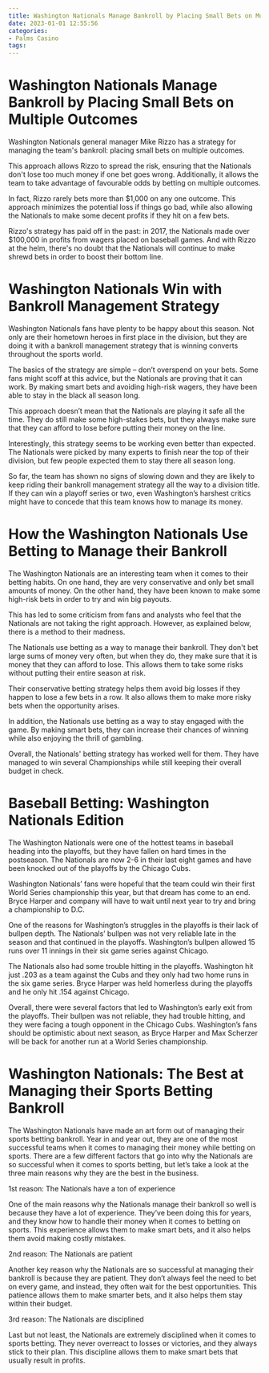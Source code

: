 ```yaml
---
title: Washington Nationals Manage Bankroll by Placing Small Bets on Multiple Outcomes
date: 2023-01-01 12:55:56
categories:
- Palms Casino
tags:
---
```



#  Washington Nationals Manage Bankroll by Placing Small Bets on Multiple Outcomes

Washington Nationals general manager Mike Rizzo has a strategy for managing the team's bankroll: placing small bets on multiple outcomes.

This approach allows Rizzo to spread the risk, ensuring that the Nationals don't lose too much money if one bet goes wrong. Additionally, it allows the team to take advantage of favourable odds by betting on multiple outcomes.

In fact, Rizzo rarely bets more than $1,000 on any one outcome. This approach minimizes the potential loss if things go bad, while also allowing the Nationals to make some decent profits if they hit on a few bets.

Rizzo's strategy has paid off in the past: in 2017, the Nationals made over $100,000 in profits from wagers placed on baseball games. And with Rizzo at the helm, there's no doubt that the Nationals will continue to make shrewd bets in order to boost their bottom line.

#  Washington Nationals Win with Bankroll Management Strategy

Washington Nationals fans have plenty to be happy about this season. Not only are their hometown heroes in first place in the division, but they are doing it with a bankroll management strategy that is winning converts throughout the sports world.

The basics of the strategy are simple – don’t overspend on your bets. Some fans might scoff at this advice, but the Nationals are proving that it can work. By making smart bets and avoiding high-risk wagers, they have been able to stay in the black all season long.

This approach doesn’t mean that the Nationals are playing it safe all the time. They do still make some high-stakes bets, but they always make sure that they can afford to lose before putting their money on the line.

Interestingly, this strategy seems to be working even better than expected. The Nationals were picked by many experts to finish near the top of their division, but few people expected them to stay there all season long.

So far, the team has shown no signs of slowing down and they are likely to keep riding their bankroll management strategy all the way to a division title. If they can win a playoff series or two, even Washington’s harshest critics might have to concede that this team knows how to manage its money.

#  How the Washington Nationals Use Betting to Manage their Bankroll

The Washington Nationals are an interesting team when it comes to their betting habits. On one hand, they are very conservative and only bet small amounts of money. On the other hand, they have been known to make some high-risk bets in order to try and win big payouts.

This has led to some criticism from fans and analysts who feel that the Nationals are not taking the right approach. However, as explained below, there is a method to their madness.

The Nationals use betting as a way to manage their bankroll. They don't bet large sums of money very often, but when they do, they make sure that it is money that they can afford to lose. This allows them to take some risks without putting their entire season at risk.

Their conservative betting strategy helps them avoid big losses if they happen to lose a few bets in a row. It also allows them to make more risky bets when the opportunity arises.

In addition, the Nationals use betting as a way to stay engaged with the game. By making smart bets, they can increase their chances of winning while also enjoying the thrill of gambling.

Overall, the Nationals' betting strategy has worked well for them. They have managed to win several Championships while still keeping their overall budget in check.

#  Baseball Betting: Washington Nationals Edition 

The Washington Nationals were one of the hottest teams in baseball heading into the playoffs, but they have fallen on hard times in the postseason. The Nationals are now 2-6 in their last eight games and have been knocked out of the playoffs by the Chicago Cubs.

Washington Nationals’ fans were hopeful that the team could win their first World Series championship this year, but that dream has come to an end. Bryce Harper and company will have to wait until next year to try and bring a championship to D.C.

One of the reasons for Washington’s struggles in the playoffs is their lack of bullpen depth. The Nationals’ bullpen was not very reliable late in the season and that continued in the playoffs. Washington’s bullpen allowed 15 runs over 11 innings in their six game series against Chicago.

The Nationals also had some trouble hitting in the playoffs. Washington hit just .203 as a team against the Cubs and they only had two home runs in the six game series. Bryce Harper was held homerless during the playoffs and he only hit .154 against Chicago.

Overall, there were several factors that led to Washington’s early exit from the playoffs. Their bullpen was not reliable, they had trouble hitting, and they were facing a tough opponent in the Chicago Cubs. Washington’s fans should be optimistic about next season, as Bryce Harper and Max Scherzer will be back for another run at a World Series championship.

#  Washington Nationals: The Best at Managing their Sports Betting Bankroll

The Washington Nationals have made an art form out of managing their sports betting bankroll. Year in and year out, they are one of the most successful teams when it comes to managing their money while betting on sports. There are a few different factors that go into why the Nationals are so successful when it comes to sports betting, but let’s take a look at the three main reasons why they are the best in the business.

1st reason: The Nationals have a ton of experience

One of the main reasons why the Nationals manage their bankroll so well is because they have a lot of experience. They’ve been doing this for years, and they know how to handle their money when it comes to betting on sports. This experience allows them to make smart bets, and it also helps them avoid making costly mistakes.

2nd reason: The Nationals are patient

Another key reason why the Nationals are so successful at managing their bankroll is because they are patient. They don’t always feel the need to bet on every game, and instead, they often wait for the best opportunities. This patience allows them to make smarter bets, and it also helps them stay within their budget.

3rd reason: The Nationals are disciplined

Last but not least, the Nationals are extremely disciplined when it comes to sports betting. They never overreact to losses or victories, and they always stick to their plan. This discipline allows them to make smart bets that usually result in profits.